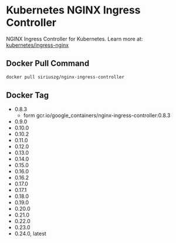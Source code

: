 # Kubernetes NGINX Ingress Controller

NGINX Ingress Controller for Kubernetes.
Learn more at: [kubernetes/ingress-nginx](https://github.com/kubernetes/ingress-nginx)

## Docker Pull Command

```bash
docker pull siriuszg/nginx-ingress-controller
```

## Docker Tag

* 0.8.3
  * form gcr.io/google_containers/nginx-ingress-controller:0.8.3
* 0.9.0
* 0.10.0
* 0.10.2
* 0.11.0
* 0.12.0
* 0.13.0
* 0.14.0
* 0.15.0
* 0.16.0
* 0.16.2
* 0.17.0
* 0.17.1
* 0.18.0
* 0.19.0
* 0.20.0
* 0.21.0
* 0.22.0
* 0.23.0
* 0.24.0, latest
